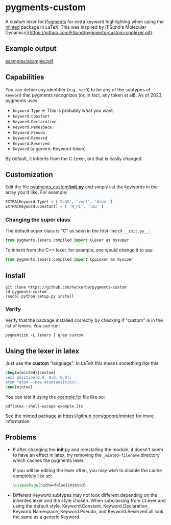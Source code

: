 # pygments-custom

A custom lexer for [Pygments](http://pygments.org/) for extra keyword
highlighting when using the [minted](https://github.com/gpoore/minted)
package in LaTeX. This was inspired by [FSund's Molecular
Dynamics]{https://github.com/FSund/pygments-custom-cpplexer.git}.

## Example output

[examples/example.pdf](examples/example.pdf)

## Capabilities

You can define any identifier (e.g., `vec3`) to be any of the subtypes
of `Keyword` that pygments recognizes (or, in fact, any token at all).
As of 2023, pygments uses:

* `Keyword.Type`  ← This is probably what you want.
* `Keyword.Constant`
* `Keyword.Declaration`
* `Keyword.Namespace`
* `Keyword.Pseudo`
* `Keyword.Removed`
* `Keyword.Reserved`
* `Keyword` (a generic Keyword token)

By default, it inherits from the C Lexer, but that is easily changed.

## Customization

Edit the file [pygments_custom/__init.py__](pygments_custom/__init.py__)
and simply list the keywords in the array you'd like. For example:

``` python
EXTRA[Keyword.Type] = ['FLAG', 'vec3', 'Atom' ]
EXTRA[Keyword.Constant] = [ 'M_PI', 'Tau' ]
```

### Changing the super class

The default super class is "C" as seen in the first line of `__init.py__`:

``` python
from pygments.lexers.compiled import CLexer as mysuper
```

To inherit from the C++ lexer, for example, one would change it to say:
``` python
from pygments.lexers.compiled import CppLexer as mysuper
```

## Install

    git clone https://github.com/hackerb9/pygments-custom
    cd pygments-custom
    (sudo) python setup.py install

### Verify

Verify that the package installed correctly by checking if "custom" is
in the list of lexers. You can run:

    pygmentize -L lexers | grep custom

## Using the lexer in latex

Just use the **custom** "language". In LaTeX this means something like this

``` latex
\begin{minted}{custom}
vec3 position(0.0, 0.0, 0.0);
Atom *atom = new Atom(position);
\end{minted}

```

You can test it using the [example.ltx](example.ltx) file like so:

    pdflatex -shell-escape example.ltx

See the minted package at https://github.com/gpoore/minted for more information.

## Problems

* If after changing the __init__.py and reinstalling the module, it
  doesn't seem to have an effect in latex, try removing the
  `_minted-filename` directory which caches the pygments lexer.

  If you will be editing the lexer often, you may wish to disable the
  cache completely like so:
  
  ```latex
  \usepackage[cache=false]{minted}
  ```
  
* Different Keyword subtypes may not look different depending on the
  inherited lexer and the style chosen. When subclassing from CLexer
  and using the default style, Keyword.Constant, Keyword.Declaration,
  Keyword.Namespace, Keyword.Pseudo, and Keyword.Reserved all look the
  same as a generic Keyword.


